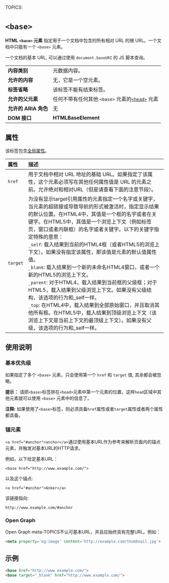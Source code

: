 TOPICS: <base>

# `<base>`

**HTML `<base>` 元素** 指定用于一个文档中包含的所有相对 URL 的根 URL。一个文档中只能有一个 `<base>` 元素。

一个文档的基本 URL, 可以通过使用 `document.baseURI` 的 JS 脚本查询。

|  |  |
| :-- | :-- |
| **内容类别** | 元数据内容。|
| **允许的内容** | 无，它是一个空元素。|
| **标签省略** | 该标签不能有结束标签。|
| **允许的父元素** | 任何不带有任何其他 `<base>` 元素的[`<head>`](/zh-hans/webfrontend/<head>) 元素
| **允许的 ARIA 角色** | 无 |
| **DOM 接口** | **HTMLBaseElement** |

## 属性

该标签包含[全局属性](/zh-hans/webfrontend/HTML_Global_Attributes)。

| 属性 | 描述 |
| :-- | :-- |
| `href` | 用于文档中相对 URL 地址的基础 URL。如果指定了该属性，这个元素必须写在其他任何属性值是 URL 的元素之前。允许绝对和相对URL（但是请查看下面的注意节段）。 |
| `target` | 为没有显示target引用属性的元素指定一个名字或关键字，当元素的超链接或导致导航的形式被激活时，指定显示结果的默认位置。在HTML4中，其值是一个框的名字或者在关键字。在HTML5中，其值是一个浏览上下文（例如标签页，窗口或者内联框）的名字或者关键字。以下的关键字指定特殊的意思：<br>`_self`: 载入结果到当前的HTML4框（或者HTML5的浏览上下文）。如果没有指定该属性，那该值是元素的默认值属性值。<br>`_blank`: 载入结果到一个新的未命名HTML4窗口，或者一个新的HTML5的浏览上下文。<br>`_parent`: 对于HTML4，载入结果到当前框的父级框；对于HTML5，载入结果到父级浏览上下文。如果没有父级结构，该选项的行为和_self一样。<br>`_top`: 在HTML4中，载入结果到全部原始窗口，并且取消其他所有框。在HTML5中，载入结果到顶级浏览上下文（该浏览上下文是当前上下文的最顶级上下文）。如果没有父级，该选项的行为和_self一样。 |

## 使用说明

### 基本优先级

如果指定了多个 `<base>` 元素，只会使用第一个 `href` 和 `target` 值, 其余都会被忽略。

**提示：** 请把`<base>`标签排在`<head>`元素中第一个元素的位置，这样`head`区域中其他元素就可以使用 `<base>` 元素中的信息了。

**注释:** 如果使用了`<base>`标签，则必须具备`href`属性或者`target`属性或者两个属性都具备。

### 锚元素

`<a href="#anchor">anchor</a>`通过使用基本URL作为参考来解析页面内的锚点元素，并触发对基本URL的HTTP请求。

例如，以下给定基本URL：

`<base href="http://www.example.com/">`

以及这个锚点:

`<a href="#anchor">Anker</a>`

该链接指向:

`http://www.example.com/#anchor`

### Open Graph

Open Graph meta-TOPICS不认可基本URL，并且应始终具有完整URL。例如：

```html
<meta property='og:image' content='http://example.com/thumbnail.jpg'>
```

## 示例

```html
<base href="http://www.example.com/">
<base target="_blank" href="http://www.example.com/">
```
